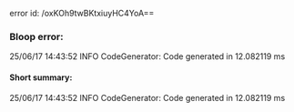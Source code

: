 error id: /oxKOh9twBKtxiuyHC4YoA==
### Bloop error:

25/06/17 14:43:52 INFO CodeGenerator: Code generated in 12.082119 ms
#### Short summary: 

25/06/17 14:43:52 INFO CodeGenerator: Code generated in 12.082119 ms